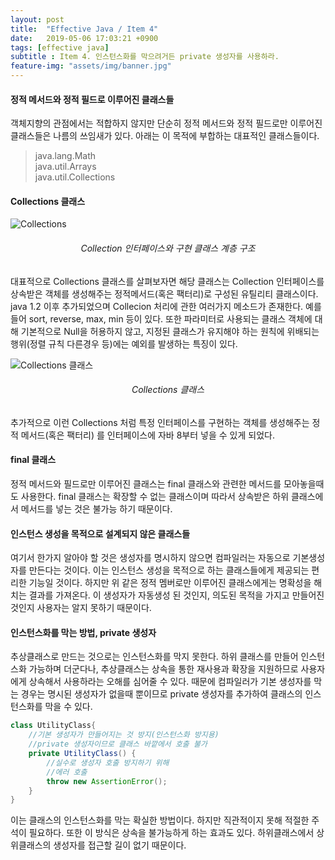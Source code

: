 ```yaml
---
layout: post
title:  "Effective Java / Item 4"
date:   2019-05-06 17:03:21 +0900
tags: [effective java]
subtitle : Item 4. 인스턴스화를 막으려거든 private 생성자를 사용하라.
feature-img: "assets/img/banner.jpg"
---
```


#### 정적 메서드와 정적 필드로 이루어진 클래스들
객체지향의 관점에서는 적합하지 않지만 단순히 정적 메서드와 정적 필드로만 이루어진 클래스들은 나름의 쓰임새가 있다. 아래는 이 목적에 부합하는 대표적인 클래스들이다. 

>java.lang.Math<br> 
java.util.Arrays<br>
java.util.Collections

#### Collections 클래스

![Collections](/assets/images/post/190506/(1).png) 

###### <center> Collection 인터페이스와 구현 클래스 계층 구조 </center>

대표적으로 Collections 클래스를 살펴보자면 해당 클래스는 Collection 인터페이스를 상속받은 객체를 생성해주는 정적메서드(혹은 팩터리)로 구성된 유틸리티 클래스이다. java 1.2 이후 추가되었으며 Collecion 처리에 관한 여러가지 메소드가 존재한다. 예를 들어 sort, reverse, max, min 등이 있다. 또한 파라미터로 사용되는 클래스 객체에 대해 기본적으로 Null을 허용하지 않고, 지정된 클래스가 유지해야 하는 원칙에 위배되는 행위(정렬 규칙 다른경우 등)에는 예외를 발생하는 특징이 있다. 

![Collections 클래스](/assets/images/post/190506/(2).jpg) 

###### <center> Collections 클래스 </center>

추가적으로 이런 Collections 처럼 특정 인터페이스를 구현하는 객체를 생성해주는 정적 메서드(혹은 팩터리) 를 인터페이스에 자바 8부터 넣을 수 있게 되었다.

#### final 클래스

정적 메서드와 필드로만 이루어진 클래스는 final 클래스와 관련한 메서드를 모아놓을때도 사용한다. final 클래스는 확장할 수 없는 클래스이며 따라서 상속받은 하위 클래스에서 메서드를 넣는 것은 불가능 하기 때문이다.

#### 인스턴스 생성을 목적으로 설계되지 않은 클래스들

여기서 한가지 알아야 할 것은 생성자를 명시하지 않으면 컴파일러는 자동으로 기본생성자를 만든다는 것이다. 이는 인스턴스 생성을 목적으로 하는 클래스들에게 제공되는 편리한 기능일 것이다. 하지만 위 같은 정적 멤버로만 이루어진 클래스에게는 명확성을 해치는 결과를 가져온다. 이 생성자가 자동생성 된 것인지, 의도된 목적을 가지고 만들어진 것인지 사용자는 알지 못하기 때문이다. 


#### 인스턴스화를 막는 방법, private 생성자

추상클래스로 만드는 것으로는 인스턴스화를 막지 못한다. 하위 클래스를 만들어 인스턴스화 가능하며 더군다나, 추상클래스는 상속을 통한 재사용과 확장을 지원하므로 사용자에게 상속해서 사용하라는 오해를 심어줄 수 있다. 때문에 컴파일러가 기본 생성자를 막는 경우는 명시된 생성자가 없을때 뿐이므로 private 생성자를 추가하여 클래스의 인스턴스화를 막을 수 있다. 



```java
class UtilityClass{
    //기본 생성자가 만들어지는 것 방지(인스턴스화 방지용)
    //private 생성자이므로 클래스 바깥에서 호출 불가
    private UtilityClass() {
        //실수로 생성자 호출 방지하기 위해 
        //에러 호출
        throw new AssertionError();
    }
}
```

이는 클래스의 인스턴스화를 막는 확실한 방법이다. 하지만 직관적이지 못해 적절한 주석이 필요하다. 또한 이 방식은 상속을 불가능하게 하는 효과도 있다. 하위클래스에서 상위클래스의 생성자를 접근할 길이 없기 때문이다. 

<br>
